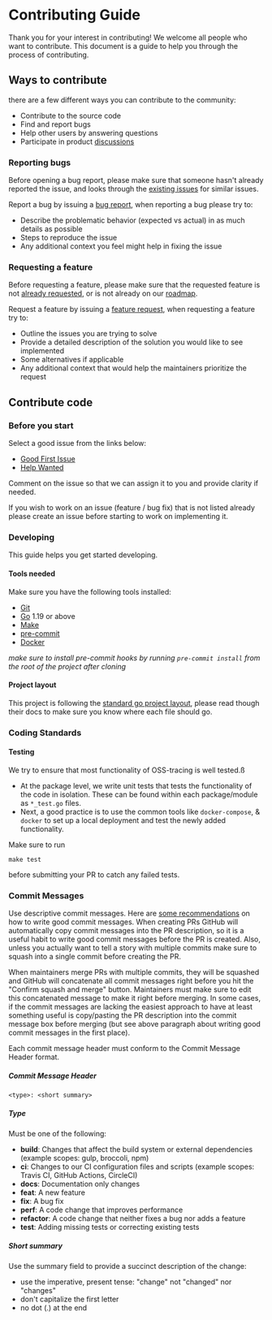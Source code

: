 # Contributing Guide

Thank you for your interest in contributing! We welcome all people who want to contribute. This document is a guide to help you through the process of contributing.

## Ways to contribute

there are a few different ways you can contribute to the community:

- Contribute to the source code
- Find and report bugs
- Help other users by answering questions
- Participate in product [discussions](https://github.com/epsagon/oss-tracing/discussions)

### Reporting bugs

Before opening a bug report, please make sure that someone hasn't already reported the issue, and looks through the [existing issues](https://github.com/epsagon/oss-tracing/issues?q=is%3Aopen+is%3Aissue+label%3Abug) for similar issues.

Report a bug by issuing a [bug report](https://github.com/epsagon/oss-tracing/issues/new?assignees=&labels=&template=bug_report.md&title=), when reporting a bug please try to:

- Describe the problematic behavior (expected vs actual) in as much details as possible
- Steps to reproduce the issue
- Any additional context you feel might help in fixing the issue

### Requesting a feature

Before requesting a feature, please make sure that the requested feature is not [already requested](https://github.com/epsagon/oss-tracing/issues?q=is%3Aopen+is%3Aissue+label%3Aenhancement), or is not already on our [roadmap](https://github.com/orgs/epsagon/projects/3).

Request a feature by issuing a [feature request](https://github.com/epsagon/oss-tracing/issues/new?assignees=&labels=&template=feature_request.md&title=), when requesting a feature try to:

- Outline the issues you are trying to solve
- Provide a detailed description of the solution you would like to see implemented
- Some alternatives if applicable
- Any additional context that would help the maintainers prioritize the request

## Contribute code

### Before you start

Select a good issue from the links below:

- [Good First Issue](https://github.com/epsagon/oss-tracing/issues?q=is%3Aopen+is%3Aissue+label%3A%22good+first+issue%22)
- [Help Wanted](https://github.com/epsagon/oss-tracing/issues?q=is%3Aopen+is%3Aissue+label%3A%22help+wanted%22)

Comment on the issue so that we can assign it to you and provide clarity if needed.

If you wish to work on an issue (feature / bug fix) that is not listed already please create an issue before starting to work on implementing it.

### Developing

This guide helps you get started developing.

#### Tools needed

Make sure you have the following tools installed:

- [Git](https://git-scm.com/)
- [Go](https://golang.org/dl/) 1.19 or above
- [Make](https://www.gnu.org/software/make/)
- [pre-commit](https://pre-commit.com/)
- [Docker](https://www.docker.com/)

_make sure to install pre-commit hooks by running `pre-commit install` from the root of the project after cloning_

#### Project layout

This project is following the [standard go project layout](https://github.com/golang-standards/project-layout), please read though their docs to make sure you know where each file should go.

### Coding Standards

#### Testing

We try to ensure that most functionality of OSS-tracing is well tested.ß

- At the package level, we write unit tests that tests the functionality of the code in isolation.
  These can be found within each package/module as `*_test.go` files.
- Next, a good practice is to use the common tools like `docker-compose`, & `docker`
  to set up a local deployment and test the newly added functionality.

Make sure to run

```
make test
```

before submitting your PR to catch any failed tests.

### Commit Messages

Use descriptive commit messages. Here are [some recommendations](https://cbea.ms/git-commit/) on how to write good commit messages. When creating PRs GitHub will automatically copy commit messages into the PR description, so it is a useful habit to write good commit messages before the PR is created. Also, unless you actually want to tell a story with multiple commits make sure to squash into a single commit before creating the PR.

When maintainers merge PRs with multiple commits, they will be squashed and GitHub will concatenate all commit messages right before you hit the "Confirm squash and merge" button. Maintainers must make sure to edit this concatenated message to make it right before merging. In some cases, if the commit messages are lacking the easiest approach to have at least something useful is copy/pasting the PR description into the commit message box before merging (but see above paragraph about writing good commit messages in the first place).

Each commit message header must conform to the Commit Message Header format.

##### Commit Message Header

    <type>: <short summary>

##### Type

Must be one of the following:

- **build**: Changes that affect the build system or external dependencies (example scopes: gulp, broccoli, npm)
- **ci**: Changes to our CI configuration files and scripts (example scopes: Travis CI, GitHub Actions, CircleCI)
- **docs**: Documentation only changes
- **feat**: A new feature
- **fix**: A bug fix
- **perf**: A code change that improves performance
- **refactor**: A code change that neither fixes a bug nor adds a feature
- **test**: Adding missing tests or correcting existing tests

##### Short summary

Use the summary field to provide a succinct description of the change:

- use the imperative, present tense: "change" not "changed" nor "changes"
- don't capitalize the first letter
- no dot (.) at the end
